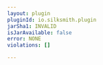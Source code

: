 ```yaml
---
layout: plugin
pluginId: io.silksmith.plugin
jarSha1: INVALID
isJarAvailable: false
error: NONE
violations: []

---
```

